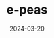 ---  
layout: startup_page  
title: "e-peas"  
id: "epeas.com"  
permalink: "/epeasepeas.com03202024/"  
website: "https://www.e-peas.com/"  
funding_round: ""  
funding_amount: "€17.5M"  
investors: "Otium Capital, Nomainvest, EIC Fund, KBC Focus Fund, The Faktory, Wallonie Entreprendre, Noshaq-Leansquare, Start.Invest"  
about: "e-peas develops ultra-low power management solutions for energy harvesting, enabling battery-free electronic devices. Their technology focuses on gathering ambient energy sources like light and vibration to power devices, reducing reliance on batteries and minimizing environmental impact. This leads to significant CO2 savings and reduced use of rare earth materials."  
markets: "Semiconductors, Energy Harvesting, IoT, AI, Edge Computing"  
hq: "Ottignies-Louvain-la-Neuve, Wallonie, Belgium"  
founded_year: "2014"  
linkedin: "https://www.linkedin.com/company/e-peas"  
twitter: ""  
instagram: ""  
facebook: ""  
crunchbase: "https://www.crunchbase.com/organization/e-peas?utm_source=linkedin&utm_medium=referral&utm_campaign=linkedin_companies&utm_content=profile_cta_anon&trk=funding_crunchbase"  
pitchbook: ""  

date_display: "20-Mar-2024"  
date: "2024-03-20"

# SEO Optimization  
meta_title: "e-peas -  Funding (€17.5M)"  
meta_description: "e-peas, e-peas develops ultra-low power management solutions for energy harvesting, enabling battery-free electronic devices. Their technology focuses on gath..."  
meta_keywords: "e-peas, Semiconductors, Energy Harvesting, IoT, AI, Edge Computing,  funding"  
canonical_url: "https://startup.projectstartups.com/epeasepeas.com03202024/"  
---